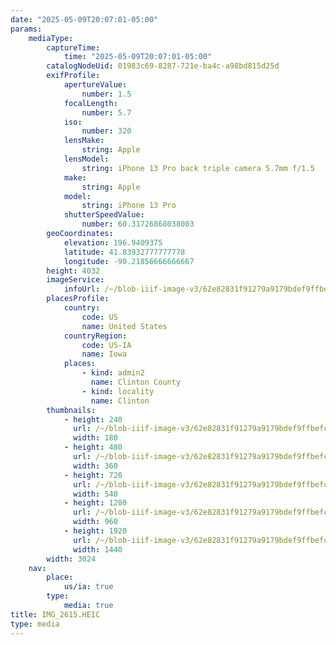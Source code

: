 ```yaml
---
date: "2025-05-09T20:07:01-05:00"
params:
    mediaType:
        captureTime:
            time: "2025-05-09T20:07:01-05:00"
        catalogNodeUid: 01983c69-8287-721e-ba4c-a98bd815d25d
        exifProfile:
            apertureValue:
                number: 1.5
            focalLength:
                number: 5.7
            iso:
                number: 320
            lensMake:
                string: Apple
            lensModel:
                string: iPhone 13 Pro back triple camera 5.7mm f/1.5
            make:
                string: Apple
            model:
                string: iPhone 13 Pro
            shutterSpeedValue:
                number: 60.31726868038003
        geoCoordinates:
            elevation: 196.9409375
            latitude: 41.83932777777778
            longitude: -90.21856666666667
        height: 4032
        imageService:
            infoUrl: /~/blob-iiif-image-v3/62e82831f91279a9179bdef9ffbefcb1b18fad8c397bf8328145899f7ac2d234/info.json
        placesProfile:
            country:
                code: US
                name: United States
            countryRegion:
                code: US-IA
                name: Iowa
            places:
                - kind: admin2
                  name: Clinton County
                - kind: locality
                  name: Clinton
        thumbnails:
            - height: 240
              url: /~/blob-iiif-image-v3/62e82831f91279a9179bdef9ffbefcb1b18fad8c397bf8328145899f7ac2d234/full/180%2C240/0/default.jpg
              width: 180
            - height: 480
              url: /~/blob-iiif-image-v3/62e82831f91279a9179bdef9ffbefcb1b18fad8c397bf8328145899f7ac2d234/full/360%2C480/0/default.jpg
              width: 360
            - height: 720
              url: /~/blob-iiif-image-v3/62e82831f91279a9179bdef9ffbefcb1b18fad8c397bf8328145899f7ac2d234/full/540%2C720/0/default.jpg
              width: 540
            - height: 1280
              url: /~/blob-iiif-image-v3/62e82831f91279a9179bdef9ffbefcb1b18fad8c397bf8328145899f7ac2d234/full/960%2C1280/0/default.jpg
              width: 960
            - height: 1920
              url: /~/blob-iiif-image-v3/62e82831f91279a9179bdef9ffbefcb1b18fad8c397bf8328145899f7ac2d234/full/1440%2C1920/0/default.jpg
              width: 1440
        width: 3024
    nav:
        place:
            us/ia: true
        type:
            media: true
title: IMG_2615.HEIC
type: media
---
```

